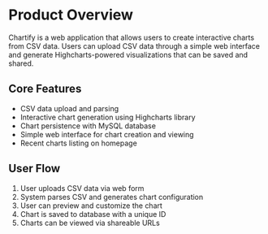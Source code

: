 # Product Overview

Chartify is a web application that allows users to create interactive charts from CSV data. Users can upload CSV data through a simple web interface and generate Highcharts-powered visualizations that can be saved and shared.

## Core Features
- CSV data upload and parsing
- Interactive chart generation using Highcharts library
- Chart persistence with MySQL database
- Simple web interface for chart creation and viewing
- Recent charts listing on homepage

## User Flow
1. User uploads CSV data via web form
2. System parses CSV and generates chart configuration
3. User can preview and customize the chart
4. Chart is saved to database with a unique ID
5. Charts can be viewed via shareable URLs